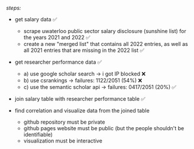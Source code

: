 _steps:_

-   get salary data ✅

    -   scrape uwaterloo public sector salary disclosure (sunshine list) for the years 2021 and 2022 ✅
    -   create a new "merged list" that contains all 2022 entries, as well as all 2021 entries that are missing in the 2022 list ✅

-   get researcher performance data ✅

    -   a) use google scholar search → i got IP blocked ❌
    -   b) use csrankings → failures: 1122/2051 (54%) ❌
    -   c) use the semantic scholar api → failures: 0417/2051 (20%) ✅

-   join salary table with researcher performance table ✅

-   find correlation and visualize data from the joined table

    -   github repository must be private
    -   github pages website must be public (but the people shouldn't be identifiable)
    -   visualization must be interactive
